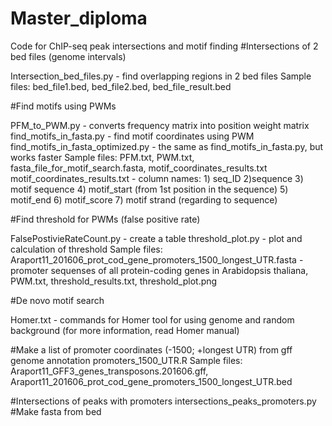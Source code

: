 # Master_diploma
Code for ChIP-seq peak intersections and motif finding
#Intersections of 2 bed files (genome intervals)

Intersection_bed_files.py - find overlapping regions in 2 bed files 
Sample files: bed_file1.bed, bed_file2.bed, bed_file_result.bed

#Find motifs using PWMs

PFM_to_PWM.py - converts frequency matrix into position weight matrix
find_motifs_in_fasta.py - find motif coordinates using PWM
find_motifs_in_fasta_optimized.py - the same as find_motifs_in_fasta.py, but works faster
Sample files: PFM.txt, PWM.txt, fasta_file_for_motif_search.fasta, motif_coordinates_results.txt
motif_coordinates_results.txt - column names: 1) seq_ID 2)sequence 3) motif sequence 4) motif_start (from 1st position in the sequence) 5) motif_end 6) motif_score 7) motif strand (regarding to sequence)

#Find threshold for PWMs (false positive rate)

FalsePostivieRateCount.py - create a table
threshold_plot.py - plot and calculation of threshold
Sample files: Araport11_201606_prot_cod_gene_promoters_1500_longest_UTR.fasta - promoter sequenses of all protein-coding genes in Arabidopsis thaliana, PWM.txt, threshold_results.txt, threshold_plot.png


#De novo motif search

Homer.txt - commands for Homer tool for using genome and random background (for more information, read Homer manual)

#Make a list of promoter coordinates (-1500; +longest UTR) from gff genome annotation
promoters_1500_UTR.R 
Sample files: Araport11_GFF3_genes_transposons.201606.gff, Araport11_201606_prot_cod_gene_promoters_1500_longest_UTR.bed


#Intersections of peaks with promoters
intersections_peaks_promoters.py
#Make fasta from bed
